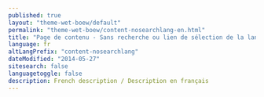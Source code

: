 ```yaml
---
published: true
layout: "theme-wet-boew/default"
permalink: "theme-wet-boew/content-nosearchlang-en.html"
title: "Page de contenu - Sans recherche ou lien de sélection de la langue"
language: fr
altLangPrefix: "content-nosearchlang"
dateModified: "2014-05-27"
sitesearch: false
languagetoggle: false
description: French description / Description en français
---
```


